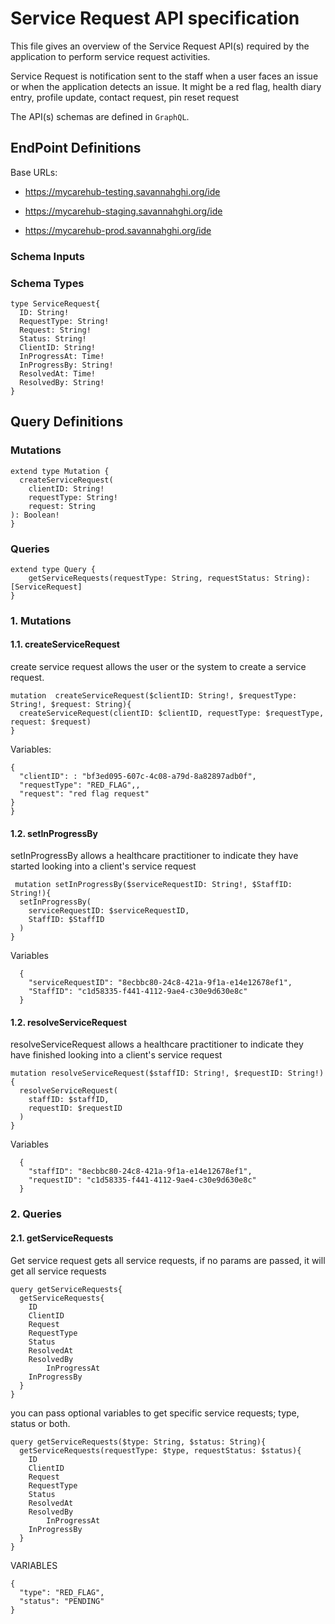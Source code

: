 # Service Request API specification

This file gives an overview of the Service Request API(s) required by the application to perform service request
activities.

Service Request is notification sent to the staff when a user faces an issue or when the application detects an issue.
It might be a red flag, health diary entry, profile update, contact request, pin reset request

The API(s) schemas are defined in `GraphQL`.

## EndPoint Definitions

Base URLs:
- https://mycarehub-testing.savannahghi.org/ide

- https://mycarehub-staging.savannahghi.org/ide

- https://mycarehub-prod.savannahghi.org/ide

### Schema Inputs


### Schema Types
```
type ServiceRequest{
  ID: String!
  RequestType: String!
  Request: String!
  Status: String! 
  ClientID: String!
  InProgressAt: Time!
  InProgressBy: String!
  ResolvedAt: Time!
  ResolvedBy: String!
}
```

## Query Definitions

### Mutations
```
extend type Mutation {
  createServiceRequest(
    clientID: String!
    requestType: String!
    request: String
): Boolean!
}
```

### Queries
```
extend type Query {
    getServiceRequests(requestType: String, requestStatus: String): [ServiceRequest]
}
```

### 1. Mutations
#### 1.1. createServiceRequest
create service request allows the user or the system to create a service request.
```
mutation  createServiceRequest($clientID: String!, $requestType: String!, $request: String){
  createServiceRequest(clientID: $clientID, requestType: $requestType, request: $request)
}
```
Variables:
```
{
  "clientID": : "bf3ed095-607c-4c08-a79d-8a82897adb0f",
  "requestType": "RED_FLAG",,
  "request": "red flag request"
}
}
```

#### 1.2.  setInProgressBy
setInProgressBy allows a healthcare practitioner to indicate they have started looking into a client's service request
```
 mutation setInProgressBy($serviceRequestID: String!, $StaffID: String!){
  setInProgressBy(
    serviceRequestID: $serviceRequestID,
    StaffID: $StaffID
  )
}
```

Variables

```
  {
    "serviceRequestID": "8ecbbc80-24c8-421a-9f1a-e14e12678ef1",
    "StaffID": "c1d58335-f441-4112-9ae4-c30e9d630e8c"
  }
```

#### 1.2.  resolveServiceRequest
resolveServiceRequest allows a healthcare practitioner to indicate they have finished looking into a client's service request 
```
mutation resolveServiceRequest($staffID: String!, $requestID: String!){
  resolveServiceRequest(
    staffID: $staffID,
    requestID: $requestID
  )
}
```

Variables

```
  {
    "staffID": "8ecbbc80-24c8-421a-9f1a-e14e12678ef1",
    "requestID": "c1d58335-f441-4112-9ae4-c30e9d630e8c"
  }
```

### 2. Queries
#### 2.1. getServiceRequests
Get service request gets all  service requests, if no params are passed, it will get all service requests
```
query getServiceRequests{
  getServiceRequests{
    ID
    ClientID
    Request
    RequestType
    Status
    ResolvedAt
    ResolvedBy
		InProgressAt
    InProgressBy
  }
}
```

you can pass optional variables to get specific service requests; type, status or both.
```
query getServiceRequests($type: String, $status: String){
  getServiceRequests(requestType: $type, requestStatus: $status){
    ID
    ClientID
    Request
    RequestType
    Status
    ResolvedAt
    ResolvedBy
		InProgressAt
    InProgressBy
  }
}
```

VARIABLES
```
{
  "type": "RED_FLAG",
  "status": "PENDING"
}
```
